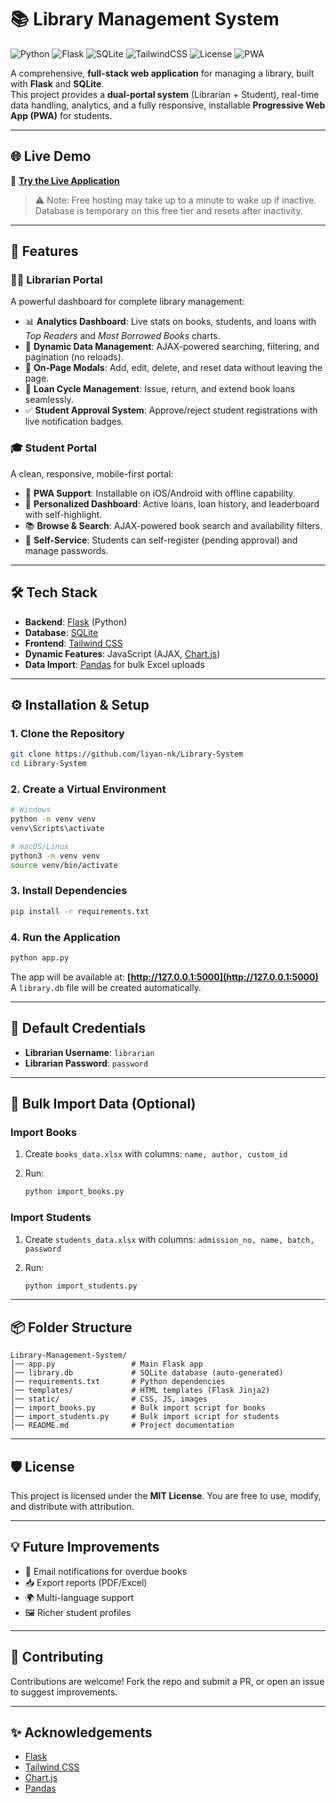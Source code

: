 # 📚 Library Management System

![Python](https://img.shields.io/badge/Python-3.9%2B-blue?logo=python)
![Flask](https://img.shields.io/badge/Flask-2.0+-lightgrey?logo=flask)
![SQLite](https://img.shields.io/badge/SQLite-Database-blue?logo=sqlite)
![TailwindCSS](https://img.shields.io/badge/TailwindCSS-Frontend-38B2AC?logo=tailwind-css)
![License](https://img.shields.io/badge/License-MIT-green)
![PWA](https://img.shields.io/badge/PWA-Supported-orange?logo=pwa)

A comprehensive, **full-stack web application** for managing a library, built with **Flask** and **SQLite**.  
This project provides a **dual-portal system** (Librarian + Student), real-time data handling, analytics, and a fully responsive, installable **Progressive Web App (PWA)** for students.

---

## 🌐 Live Demo
🔗 **[Try the Live Application](https://library-system-demo.onrender.com/)**  

> ⚠️ Note: Free hosting may take up to a minute to wake up if inactive.  
> Database is temporary on this free tier and resets after inactivity.

---

## 🚀 Features

### 🧑‍💻 Librarian Portal
A powerful dashboard for complete library management:
- 📊 **Analytics Dashboard**: Live stats on books, students, and loans with *Top Readers* and *Most Borrowed Books* charts.  
- 🔎 **Dynamic Data Management**: AJAX-powered searching, filtering, and pagination (no reloads).  
- 📝 **On-Page Modals**: Add, edit, delete, and reset data without leaving the page.  
- 🔄 **Loan Cycle Management**: Issue, return, and extend book loans seamlessly.  
- ✅ **Student Approval System**: Approve/reject student registrations with live notification badges.  

### 🎓 Student Portal
A clean, responsive, mobile-first portal:
- 📱 **PWA Support**: Installable on iOS/Android with offline capability.  
- 🧑 **Personalized Dashboard**: Active loans, loan history, and leaderboard with self-highlight.  
- 📚 **Browse & Search**: AJAX-powered book search and availability filters.  
- 🔐 **Self-Service**: Students can self-register (pending approval) and manage passwords.  

---

## 🛠️ Tech Stack

- **Backend**: [Flask](https://flask.palletsprojects.com/) (Python)  
- **Database**: [SQLite](https://www.sqlite.org/)  
- **Frontend**: [Tailwind CSS](https://tailwindcss.com/)  
- **Dynamic Features**: JavaScript (AJAX, [Chart.js](https://www.chartjs.org/))  
- **Data Import**: [Pandas](https://pandas.pydata.org/) for bulk Excel uploads  

---

## ⚙️ Installation & Setup

### 1. Clone the Repository
```bash
git clone https://github.com/liyan-nk/Library-System
cd Library-System
````

### 2. Create a Virtual Environment

```bash
# Windows
python -m venv venv
venv\Scripts\activate

# macOS/Linux
python3 -m venv venv
source venv/bin/activate
```

### 3. Install Dependencies

```bash
pip install -r requirements.txt
```

### 4. Run the Application

```bash
python app.py
```

The app will be available at: **[http://127.0.0.1:5000](http://127.0.0.1:5000)**
A `library.db` file will be created automatically.

---

## 🔑 Default Credentials

* **Librarian Username**: `librarian`
* **Librarian Password**: `password`

---

## 📂 Bulk Import Data (Optional)

### Import Books

1. Create `books_data.xlsx` with columns:
   `name, author, custom_id`
2. Run:

   ```bash
   python import_books.py
   ```

### Import Students

1. Create `students_data.xlsx` with columns:
   `admission_no, name, batch, password`
2. Run:

   ```bash
   python import_students.py
   ```

---

## 📦 Folder Structure

```
Library-Management-System/
│── app.py                 # Main Flask app
│── library.db             # SQLite database (auto-generated)
│── requirements.txt       # Python dependencies
│── templates/             # HTML templates (Flask Jinja2)
│── static/                # CSS, JS, images
│── import_books.py        # Bulk import script for books
│── import_students.py     # Bulk import script for students
│── README.md              # Project documentation
```

---

## 🛡️ License

This project is licensed under the **MIT License**.
You are free to use, modify, and distribute with attribution.

---

## 💡 Future Improvements

* 🔔 Email notifications for overdue books
* 📥 Export reports (PDF/Excel)
* 🌍 Multi-language support
* 🖼️ Richer student profiles

---

## 🤝 Contributing

Contributions are welcome!
Fork the repo and submit a PR, or open an issue to suggest improvements.

---

## ✨ Acknowledgements

* [Flask](https://flask.palletsprojects.com/)
* [Tailwind CSS](https://tailwindcss.com/)
* [Chart.js](https://www.chartjs.org/)
* [Pandas](https://pandas.pydata.org/)
